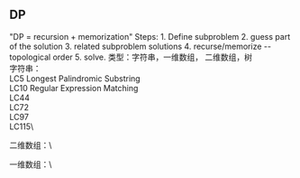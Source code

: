 ## DP
"DP = recursion + memorization"
Steps: 1. Define subproblem 2. guess part of the solution 3. related subproblem solutions 4. recurse/memorize -- topological order 5. solve.
类型：字符串，一维数组， 二维数组，树\
字符串：\
LC5 Longest Palindromic Substring\
LC10 Regular Expression Matching\
LC44\
LC72\
LC97\
LC115\


二维数组：\

一维数组：\

